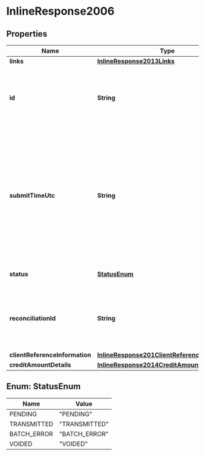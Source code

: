 
# InlineResponse2006

## Properties
Name | Type | Description | Notes
------------ | ------------- | ------------- | -------------
**links** | [**InlineResponse2013Links**](InlineResponse2013Links.md) |  |  [optional]
**id** | **String** | An unique identification number assigned by CyberSource to identify the submitted request. |  [optional]
**submitTimeUtc** | **String** | Time of request in UTC. &#x60;Format: YYYY-MM-DDThh:mm:ssZ&#x60;  Example 2016-08-11T22:47:57Z equals August 11, 2016, at 22:47:57 (10:47:57 p.m.). The T separates the date and the time. The Z indicates UTC.  |  [optional]
**status** | [**StatusEnum**](#StatusEnum) | The status of the submitted transaction. |  [optional]
**reconciliationId** | **String** | The reconciliation id for the submitted transaction. This value is not returned for all processors.  |  [optional]
**clientReferenceInformation** | [**InlineResponse201ClientReferenceInformation**](InlineResponse201ClientReferenceInformation.md) |  |  [optional]
**creditAmountDetails** | [**InlineResponse2014CreditAmountDetails**](InlineResponse2014CreditAmountDetails.md) |  |  [optional]


<a name="StatusEnum"></a>
## Enum: StatusEnum
Name | Value
---- | -----
PENDING | &quot;PENDING&quot;
TRANSMITTED | &quot;TRANSMITTED&quot;
BATCH_ERROR | &quot;BATCH_ERROR&quot;
VOIDED | &quot;VOIDED&quot;



